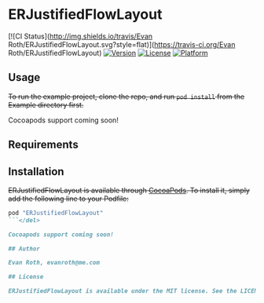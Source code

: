 # ERJustifiedFlowLayout

[![CI Status](http://img.shields.io/travis/Evan Roth/ERJustifiedFlowLayout.svg?style=flat)](https://travis-ci.org/Evan Roth/ERJustifiedFlowLayout)
[![Version](https://img.shields.io/cocoapods/v/ERJustifiedFlowLayout.svg?style=flat)](http://cocoapods.org/pods/ERJustifiedFlowLayout)
[![License](https://img.shields.io/cocoapods/l/ERJustifiedFlowLayout.svg?style=flat)](http://cocoapods.org/pods/ERJustifiedFlowLayout)
[![Platform](https://img.shields.io/cocoapods/p/ERJustifiedFlowLayout.svg?style=flat)](http://cocoapods.org/pods/ERJustifiedFlowLayout)

## Usage

<del>To run the example project, clone the repo, and run `pod install` from the Example directory first.</del>

Cocoapods support coming soon!

## Requirements

## Installation

<del>ERJustifiedFlowLayout is available through [CocoaPods](http://cocoapods.org). To install it, simply add the following line to your Podfile:

```ruby
pod "ERJustifiedFlowLayout"
```</del>

Cocoapods support coming soon!

## Author

Evan Roth, evanroth@me.com

## License

ERJustifiedFlowLayout is available under the MIT license. See the LICENSE file for more info.

